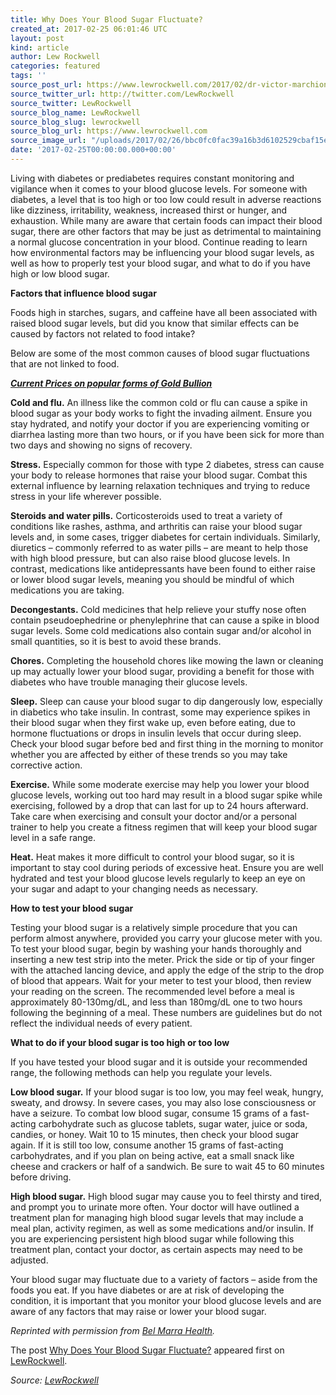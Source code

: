 ```yaml
---
title: Why Does Your Blood Sugar Fluctuate?
created_at: 2017-02-25 06:01:46 UTC
layout: post
kind: article
author: Lew Rockwell
categories: featured
tags: ''
source_post_url: https://www.lewrockwell.com/2017/02/dr-victor-marchione/blood-sugar-fluctuate/
source_twitter_url: http://twitter.com/LewRockwell
source_twitter: LewRockwell
source_blog_name: LewRockwell
source_blog_slug: lewrockwell
source_blog_url: https://www.lewrockwell.com
source_image_url: "/uploads/2017/02/26/bbc0fc0fac39a16b3d6102529cbaf15e.jpeg"
date: '2017-02-25T00:00:00.000+00:00'
---
```

<p>Living with diabetes or prediabetes requires constant monitoring and vigilance when it comes to your blood glucose levels. For someone with diabetes, a level that is too high or too low could result in adverse reactions like dizziness, irritability, weakness, increased thirst or hunger, and exhaustion. While many are aware that certain foods can impact their blood sugar, there are other factors that may be just as detrimental to maintaining a normal glucose concentration in your blood. Continue reading to learn how environmental factors may be influencing your blood sugar levels, as well as how to properly test your blood sugar, and what to do if you have high or low blood sugar.</p>
<p><strong>Factors that influence blood sugar</strong></p>
<p>Foods high in starches, sugars, and caffeine have all been associated with raised blood sugar levels, but did you know that similar effects can be caused by factors not related to food intake?</p>
<p>Below are some of the most common causes of blood sugar fluctuations that are not linked to food.</p>
<p><em><strong><a href="http://www.cmi-gold-silver.com/gold-bullion-prices/?utm_source=LRC&amp;utm_medium=textad&amp;utm_campaign=goldprices">Current Prices on popular forms of Gold Bullion</a></strong></em></p>
<p><strong>Cold and flu.</strong> An illness like the common cold or flu can cause a spike in blood sugar as your body works to fight the invading ailment. Ensure you stay hydrated, and notify your doctor if you are experiencing vomiting or diarrhea lasting more than two hours, or if you have been sick for more than two days and showing no signs of recovery.</p>
<p><strong>Stress.</strong> Especially common for those with type 2 diabetes, stress can cause your body to release hormones that raise your blood sugar. Combat this external influence by learning relaxation techniques and trying to reduce stress in your life wherever possible.</p>
<p><strong>Steroids and water pills.</strong> Corticosteroids used to treat a variety of conditions like rashes, asthma, and arthritis can raise your blood sugar levels and, in some cases, trigger diabetes for certain individuals. Similarly, diuretics – commonly referred to as water pills – are meant to help those with high blood pressure, but can also raise blood glucose levels. In contrast, medications like antidepressants have been found to either raise or lower blood sugar levels, meaning you should be mindful of which medications you are taking.</p>
<p><strong>Decongestants.</strong> Cold medicines that help relieve your stuffy nose often contain pseudoephedrine or phenylephrine that can cause a spike in blood sugar levels. Some cold medications also contain sugar and/or alcohol in small quantities, so it is best to avoid these brands.</p>
<p><strong>Chores.</strong> Completing the household chores like mowing the lawn or cleaning up may actually lower your blood sugar, providing a benefit for those with diabetes who have trouble managing their glucose levels.</p>
<p><strong>Sleep.</strong> Sleep can cause your blood sugar to dip dangerously low, especially in diabetics who take insulin. In contrast, some may experience spikes in their blood sugar when they first wake up, even before eating, due to hormone fluctuations or drops in insulin levels that occur during sleep. Check your blood sugar before bed and first thing in the morning to monitor whether you are affected by either of these trends so you may take corrective action.</p>
<p><strong>Exercise.</strong> While some moderate exercise may help you lower your blood glucose levels, working out too hard may result in a blood sugar spike while exercising, followed by a drop that can last for up to 24 hours afterward. Take care when exercising and consult your doctor and/or a personal trainer to help you create a fitness regimen that will keep your blood sugar level in a safe range.</p>
<p><strong>Heat.</strong> Heat makes it more difficult to control your blood sugar, so it is important to stay cool during periods of excessive heat. Ensure you are well hydrated and test your blood glucose levels regularly to keep an eye on your sugar and adapt to your changing needs as necessary.</p>
<p><strong>How to test your blood sugar</strong></p>
<p>Testing your blood sugar is a relatively simple procedure that you can perform almost anywhere, provided you carry your glucose meter with you. To test your blood sugar, begin by washing your hands thoroughly and inserting a new test strip into the meter. Prick the side or tip of your finger with the attached lancing device, and apply the edge of the strip to the drop of blood that appears. Wait for your meter to test your blood, then review your reading on the screen. The recommended level before a meal is approximately 80-130mg/dL, and less than 180mg/dL one to two hours following the beginning of a meal. These numbers are guidelines but do not reflect the individual needs of every patient.</p>
<p><strong>What to do if your blood sugar is too high or too low</strong></p>
<p>If you have tested your blood sugar and it is outside your recommended range, the following methods can help you regulate your levels.</p>
<p><strong>Low blood sugar.</strong> If your blood sugar is too low, you may feel weak, hungry, sweaty, and drowsy. In severe cases, you may also lose consciousness or have a seizure. To combat low blood sugar, consume 15 grams of a fast-acting carbohydrate such as glucose tablets, sugar water, juice or soda, candies, or honey. Wait 10 to 15 minutes, then check your blood sugar again. If it is still too low, consume another 15 grams of fast-acting carbohydrates, and if you plan on being active, eat a small snack like cheese and crackers or half of a sandwich. Be sure to wait 45 to 60 minutes before driving.</p>
<p><strong>High blood sugar.</strong> High blood sugar may cause you to feel thirsty and tired, and prompt you to urinate more often. Your doctor will have outlined a treatment plan for managing high blood sugar levels that may include a meal plan, activity regimen, as well as some medications and/or insulin. If you are experiencing persistent high blood sugar while following this treatment plan, contact your doctor, as certain aspects may need to be adjusted.</p>
<p>Your blood sugar may fluctuate due to a variety of factors – aside from the foods you eat. If you have diabetes or are at risk of developing the condition, it is important that you monitor your blood glucose levels and are aware of any factors that may raise or lower your blood sugar.</p>
<p><em>Reprinted with permission from <a href="http://www.belmarrahealth.com/reasons-blood-sugar-fluctuates/">Bel Marra Health</a>.</em></p>
<p>The post <a rel="nofollow" href="https://www.lewrockwell.com/2017/02/dr-victor-marchione/blood-sugar-fluctuate/">Why Does Your Blood Sugar Fluctuate?</a> appeared first on <a rel="nofollow" href="https://www.lewrockwell.com">LewRockwell</a>.</p><div class="">
    <i>Source: <a href="https://www.lewrockwell.com">LewRockwell</a></i>
</div>
